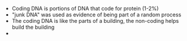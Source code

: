 - Coding DNA is portions of DNA that code for protein (1-2%)
- "junk DNA" was used as evidence of being part of a random process
- The coding DNA is like the parts of a building, the non-coding helps build the building
- 